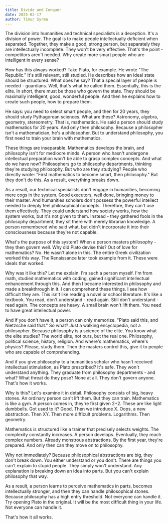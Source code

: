 ```yaml
---
title: Divide and Conquer
date: 2025-02-17
author: Timur Syrma
---
```


The division into humanities and technical specialists is a deception. It's a division of power. The goal is to make people intellectually deficient when separated. Together, they make a good, strong person, but separately they are intellectually incomplete. They won't be very effective. That's the point - competitors aren't needed. Why create more smart people who are intelligent in every sense?

How has this always worked? Take Plato, for example. He wrote "The Republic." It's still relevant, still studied. He describes how an ideal state should be structured. What does he say? That a special layer of people is needed - guardians. Well, that's what he called them. Essentially, this is the elite. In short, there must be those who govern the state. They should be maximally intelligent, good, wonderful people. And then he explains how to create such people, how to prepare them.

He says: you need to select smart people, and then for 20 years, they should study Pythagorean sciences. What are these? Astronomy, algebra, geometry, stereometry. That is, mathematics. He said a person should study mathematics for 20 years. And only then philosophy. Because a philosopher isn't a mathematician, he's a philosopher. But to understand philosophy, you first need to train your brain with mathematics.

These things are inseparable. Mathematics develops the brain, and philosophy isn't for mediocre minds. A person who hasn't undergone intellectual preparation won't be able to grasp complex concepts. And what do we have now? Philosophers go to philosophy departments, thinking they're studying philosophy. But who are they studying? People who directly wrote: "First mathematics to become smart, then philosophy." But they don't do this. As a result, everything breaks down.

As a result, our technical specialists don't engage in humanities, becoming mere cogs in the system. Good executors, well done, bringing money to their master. And humanities scholars don't possess the powerful intellect needed to deeply feel philosophical concepts. Therefore, they can't use them effectively. They could understand how society works, how the system works, but it's not given to them. Instead - they gathered fools in the philosophy department, they sit there with merely librarian knowledge. A person remembered who said what, but didn't incorporate it into their consciousness because they're not capable.

What's the purpose of this system? When a person masters philosophy - they then govern well. Why did Plato devise this? Out of love for mathematics? No. He wasn't alone in this. The entire Greek civilization worked this way. The Renaissance later took example from it. These were ideals that worked.

Why was it like this? Let me explain. I'm such a person myself. I'm from math, studied mathematics with coding, gained significant intellectual enhancement through this. And then I became interested in philosophy and made a breakthrough in it. I can comprehend these things. I see how difficult they are. This isn't like reading a novel or school literature. It's like a textbook. You read, don't understand - read again. Still don't understand - read again. The concepts are heavy. A small brain won't lift them. You need to have great intellectual power.

And if you don't have it, a person can only memorize. "Plato said this, and Nietzsche said that." So what? Just a walking encyclopedia, not a philosopher. Because philosophy is a science of the elite. You know what the elite studies? The world elite, not ours, but the real one. Philosophy, political science, history, religion. And where's mathematics, where's physics? Please, study them. Then the masters control this, give it to people who are capable of comprehending.

And if you give philosophy to a humanities scholar who hasn't received intellectual stimulation, as Plato prescribed? It's safe. They won't understand anything. They graduate from philosophy departments - and what? What threat do they pose? None at all. They don't govern anyone. That's how it works.

Why is this? Let's examine it in detail. Philosophy consists of big, heavy stones. An ordinary person can't lift them. But they can train. Mathematics is like a gym. A person comes in, they're first given 2+2. These are like light dumbbells. Got used to it? Good. Then we introduce X. Oops, a new abstraction. Then XY. Then more difficult problems. Logarithms. Then geometry.

Mathematics is structured like a trainer that precisely selects weights. The complexity constantly increases. A person develops. Eventually, they reach complex numbers. Already monstrous abstractions. By the first year, they're prepared. And only then can they move on to philosophy.

Why not immediately? Because philosophical abstractions are big, they don't break down. You either understand or you don't. There are things you can't explain to stupid people. They simply won't understand. Any explanation is breaking down an idea into parts. But you can't explain philosophy that way.

As a result, a person learns to perceive mathematics in parts, becomes intellectually stronger, and then they can handle philosophical stones. Because philosophy has a high entry threshold. Not everyone can handle it. Try opening Plato in the original. It will be the most difficult thing in your life. Not everyone can handle it.

That's how it all works.